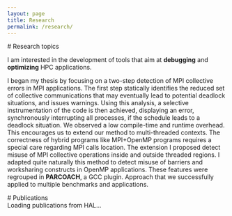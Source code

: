 ```yaml
---
layout: page
title: Research
permalink: /research/
---
```


<div class="well" markdown="1">
# Research topics
</div>

I am interested in the development of tools that aim at **debugging** and **optimizing** HPC applications.

I began my thesis by focusing on a two-step detection of MPI collective errors in MPI applications. The first step statically identifies the reduced set of collective communications that may eventually lead to potential deadlock situations,
 and issues warnings. Using this analysis, a selective instrumentation of the code is then achieved, displaying an error, synchronously
 interrupting all processes, if the schedule leads to a deadlock situation. We observed a low compile-time and runtime overhead. This encourages us to 
 extend our method to multi-threaded contexts. The correctness of hybrid programs like MPI+OpenMP
 programs requires a special care regarding
 MPI calls location. The extension I proposed detect misuse of MPI collective operations inside and outside threaded regions.
 I adapted quite naturally this method to detect misuse of barriers and worksharing constructs in OpenMP applications.
 These features were regrouped in **PARCOACH**, a GCC plugin. Approach that we successfully applied to multiple benchmarks and applications.

<div class="well" markdown="1">
# Publications

</div>
<div id="publications-hal">Loading publications from HAL...</div>
<script src="{{site.baseurl}}/js/hal.js"></script>
<script>load_from_hal("184161", "Emmanuelle Saillard" ,"{{site.baseurl}}");</script>

